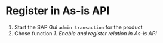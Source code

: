 # Register in As-is API

1. Start the SAP Gui `admin transaction` for the product
2. Chose function *1. Enable and register relation in As-is API*